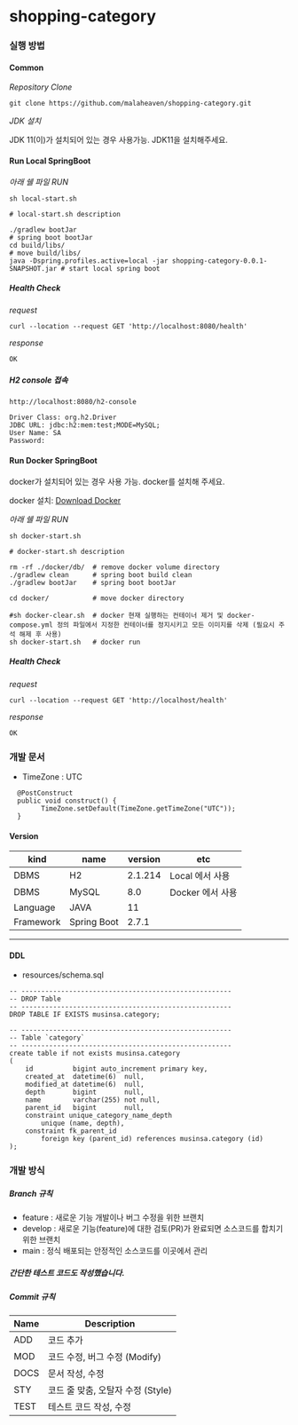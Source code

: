 # shopping-category

### 실행 방법

#### Common
*Repository Clone*

```
git clone https://github.com/malaheaven/shopping-category.git
```

*JDK 설치*

JDK 11(이)가 설치되어 있는 경우 사용가능. JDK11을 설치해주세요.

#### Run Local SpringBoot
*아래 쉘 파일 RUN*
```
sh local-start.sh
```

```
# local-start.sh description

./gradlew bootJar                                                             # spring boot bootJar
cd build/libs/                                                                # move build/libs/
java -Dspring.profiles.active=local -jar shopping-category-0.0.1-SNAPSHOT.jar # start local spring boot  
```

##### Health Check
*request*
```
curl --location --request GET 'http://localhost:8080/health'
```

*response*
```
OK
```

##### H2 console 접속
```
http://localhost:8080/h2-console
```
```
Driver Class: org.h2.Driver
JDBC URL: jdbc:h2:mem:test;MODE=MySQL;
User Name: SA
Password: 
```

#### Run Docker SpringBoot

docker가 설치되어 있는 경우 사용 가능. docker를 설치해 주세요.

docker 설치: [Download Docker](https://www.docker.com/products/docker-desktop/)

*아래 쉘 파일 RUN*
```
sh docker-start.sh
```
```
# docker-start.sh description

rm -rf ./docker/db/  # remove docker volume directory
./gradlew clean      # spring boot build clean
./gradlew bootJar    # spring boot bootJar

cd docker/           # move docker directory

#sh docker-clear.sh  # docker 현재 실행하는 컨테이너 제거 및 docker-compose.yml 정의 파일에서 지정한 컨테이너를 정지시키고 모든 이미지를 삭제 (필요시 주석 해제 후 사용)
sh docker-start.sh   # docker run
```

##### Health Check
*request*
```
curl --location --request GET 'http://localhost/health'
```

*response*
```
OK
```
### 개발 문서
- TimeZone : UTC
```
  @PostConstruct
  public void construct() {
        TimeZone.setDefault(TimeZone.getTimeZone("UTC"));
  }
```

#### Version

|kind|name|version|etc |
|-----|----|-------|----|
|DBMS|H2|2.1.214| Local 에서 사용|
|DBMS|MySQL|8.0| Docker 에서 사용|
|Language|JAVA|11||
|Framework|Spring Boot |2.7.1||

---

#### DDL
- resources/schema.sql
```
-- -----------------------------------------------------
-- DROP Table
-- -----------------------------------------------------
DROP TABLE IF EXISTS musinsa.category;

-- -----------------------------------------------------
-- Table `category`
-- -----------------------------------------------------
create table if not exists musinsa.category
(
    id          bigint auto_increment primary key,
    created_at  datetime(6)  null,
    modified_at datetime(6)  null,
    depth       bigint       null,
    name        varchar(255) not null,
    parent_id   bigint       null,
    constraint unique_category_name_depth
        unique (name, depth),
    constraint fk_parent_id
        foreign key (parent_id) references musinsa.category (id)
);

```
### 개발 방식

##### Branch 규칙

- feature : 새로운 기능 개발이나 버그 수정을 위한 브랜치
- develop : 새로운 기능(feature)에 대한 검토(PR)가 완료되면 소스코드를 합치기 위한 브랜치
- main : 정식 배포되는 안정적인 소스코드를 이곳에서 관리

##### 간단한 테스트 코드도 작성했습니다.

##### Commit 규칙

|Name     |Description|
|---------|-----------|
|ADD      |코드 추가|
|MOD      |코드 수정, 버그 수정 (Modify)|
|DOCS     |문서 작성, 수정|
|STY      |코드 줄 맞춤, 오탈자 수정 (Style)|
|TEST     |테스트 코드 작성, 수정| 
